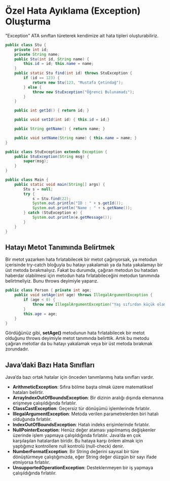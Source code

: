 # Özel Hata Ayıklama (Exception) Oluşturma

"Exception" ATA sınıftan türeterek kendimize ait hata tipleri oluşturabiliriz.
```java
public class Stu { 
    private int id; 
    private String name; 
    public Stu(int id, String name) { 
        this.id = id; this.name = name;     
    }
    public static Stu find(int id) throws StuException { 
        if (id == 123) { 
            return new Stu(123, "Mustafa Çetindağ"); 
        } else { 
            throw new StuException("Öğrenci Bulunamadı");         
        }
    }

    public int getId() { return id; }

    public void setId(int id) { this.id = id;}

    public String getName() { return name; }

    public void setName(String name) { this.name = name; }
}

public class StuException extends Exception {
    public StuException(String msg) {
        super(msg);
    }
}

public class Main {
    public static void main(String[] args) {
        Stu s = null;
        try {
            s = Stu.find(22);
            System.out.println("ID : " + s.getId());
            System.out.println("Name : " + s.getName());
        } catch (StuException e) {
            System.out.println(e.getMessage());
        }
    }
}
```
## Hatayı Metot Tanımında Belirtmek

Bir metot yazarken hata fırlatabilecek bir metot çağırıyorsak, ya metodun içerisinde try-catch bloğuyla bu hatayı yakalamalı ya da hata yakalamayı bir üst metoda bırakmalıyız. Fakat bu durumda, çağıran metodun bu hatadan haberdar olabilmesi için metodun hata fırlatabileceğini metodun tanımında belirtmeliyiz. Bunu throws deyimiyle yaparız.
```java
public class Person { private int age; 
    public void setAge(int age) throws IllegalArgumentException { 	
        if (age < 0) {
            throw new IllegalArgumentException("Yaş sıfırdan küçük olamaz!"); 		
        }
        this.age = age; 
    }
}
```
Gördüğünüz gibi, **setAge()** metodunun hata fırlatabilecek bir metot olduğunu throws deyimiyle metot tanımında belirttik. Artık bu metodu çağıran metotlar da bu hatayı yakalamak veya bir üst metoda bırakmak zorundadır.

## Java’daki Bazı Hata Sınıfları
Java’da bazı ortak hatalar için önceden tanımlanmış hata sınıfları vardır.

- **ArithmeticException**: Sıfıra bölme başta olmak üzere matematiksel hataları belirtir.
- **ArrayIndexOutOfBoundsException**: Bir dizinin aralığı dışında elemanına erişmeye çalışıldığında fırlatılır.
- **ClassCastException**: Geçersiz tür dönüşümü işlemlerinde fırlatılır.
- **IllegalArgumentException**: Metoda verilen parametrelerden biri hatalı olduğunda fırlatılır.
- **IndexOutOfBoundsException**: Hatalı indeks erişimlerinde fırlatılır.
- **NullPointerException**: Henüz değer ataması yapılmamış değişkenler üzerinde işlem yapmaya çalışıldığında fırlatılır. Java’da en çok karşılaşılan hatalardan biridir. Bu hataya karşı önlem almak için yaptığımız kontrollere null kontrolü (null-check) denir.
- **NumberFormatException**: Bir String değerini sayısal bir türe dönüştürmeye çalıştığımızda, eğer String değer düzgün bir sayı ifade etmiyorsa fırlatılır.
- **UnsupportedOperationException**: Desteklenmeyen bir iş yapmaya çalışıldığında fırlatılır.